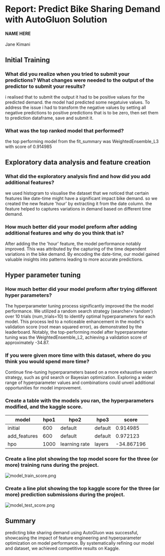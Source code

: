 # Report: Predict Bike Sharing Demand with AutoGluon Solution
#### NAME HERE
Jane Kimani

## Initial Training
### What did you realize when you tried to submit your predictions? What changes were needed to the output of the predictor to submit your results?
i realised that to submit the output it had to be positive values for the predicted demand. the model had predicted some negatuive values. To address the issue i had to transform the negative values by setting all negative predictions to positive predictions that is to be zero, then set them to  prediction dataframe, save and submit it.
### What was the top ranked model that performed?
the top performing model from the fit_summary was WeightedEnsemble_L3 with score of 0.914985

## Exploratory data analysis and feature creation
### What did the exploratory analysis find and how did you add additional features?
we used histogram to visualise the dataset that we noticed that certain features like date-time might have a significant impact bike demand. so we created the new feature 'hour' by extracting it from the date column. the feature helped to captures variations in demand based on different time demand.

### How much better did your model preform after adding additional features and why do you think that is?
After adding the the 'hour' feature, the model performance notably improved. This was attributed by the capturing of the time dependent variations in the bike demand. By encoding the date-time, our model gained valuable insights into patterns leading to more accurate predictions.
## Hyper parameter tuning
### How much better did your model preform after trying different hyper parameters?
The hyperparameter tuning process significantly improved the the model performance. We utilized a random search strategy (searcher='random') over 10 trials (num_trials=10) to identify optimal hyperparameters for each model. This process led to a noticeable enhancement in the model's validation score (root mean squared error), as demonstrated by the leaderboard.
Notably, the top-performing model after hyperparameter tuning was the WeightedEnsemble_L2, achieving a validation score of approximately -34.87. 

### If you were given more time with this dataset, where do you think you would spend more time?
 Continue fine-tuning hyperparameters based on a more exhaustive search strategy, such as grid search or Bayesian optimization. Exploring a wider range of hyperparameter values and combinations could unveil additional opportunities for model improvement.
### Create a table with the models you ran, the hyperparameters modified, and the kaggle score.
|model|hpo1|hpo2|hpo3|score|
|--|--|--|--|--|
|initial|600|default|default|	0.914985|
|add_features|600|default|default|	0.972123|
|hpo|1000|learning rate|layers|-34.867196|



### Create a line plot showing the top model score for the three (or more) training runs during the project.



![model_train_score.png](cd0385-project-starter/project/model_train_score.png)

### Create a line plot showing the top kaggle score for the three (or more) prediction submissions during the project.


![model_test_score.png](cd0385-project-starter/project/model_test_score.png)

## Summary
predicting bike sharing demand using AutoGluon was successful, showcasing the impact of feature engineering and hyperparameter optimization on model performance. By systematically refining our model and dataset, we achieved competitive results on Kaggle.
